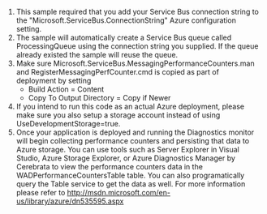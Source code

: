 1. This sample required that you add your Service Bus connection string to 
   the "Microsoft.ServiceBus.ConnectionString" Azure configuration setting.
2. The sample will automatically create a Service Bus queue called ProcessingQueue 
   using the connection string you supplied. If the queue already existed the sample
   will reuse the queue.
3. Make sure Microsoft.ServiceBus.MessagingPerformanceCounters.man and RegisterMessagingPerfCounter.cmd
   is copied as part of deployment by setting 
   - Build Action = Content
   - Copy To Output Directory = Copy if Newer
4. If you intend to run this code as an actual Azure deployment, please make sure
   you also setup a storage account instead of using UseDevelopmentStorage=true.
5. Once your application is deployed and running the Diagnostics monitor will begin collecting 
   performance counters and persisting that data to Azure storage. You can use tools such as 
   Server Explorer in Visual Studio,  Azure Storage Explorer, or Azure Diagnostics Manager by 
   Cerebrata to view the performance counters data in the WADPerformanceCountersTable table. 
   You can also programatically query the Table service to get the data as well. 
   For more information please refer to http://msdn.microsoft.com/en-us/library/azure/dn535595.aspx
